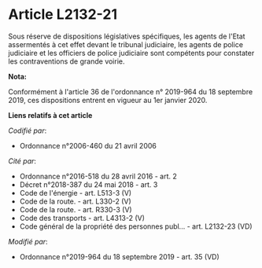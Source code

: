 # Article L2132-21

Sous réserve de dispositions législatives spécifiques, les agents de l'Etat assermentés à cet effet devant le   tribunal
judiciaire, les agents de police judiciaire et les officiers de police judiciaire sont compétents pour constater les
contraventions de grande voirie.

**Nota:**

Conformément à l'article 36 de l'ordonnance n° 2019-964 du 18 septembre 2019, ces dispositions entrent en vigueur au 1er
janvier 2020.

**Liens relatifs à cet article**

_Codifié par_:

  - Ordonnance n°2006-460 du 21 avril 2006

_Cité par_:

  - Ordonnance n°2016-518 du 28 avril 2016 - art. 2
  - Décret n°2018-387 du 24 mai 2018 - art. 3
  - Code de l'énergie - art. L513-3 (V)
  - Code de la route. - art. L330-2 (V)
  - Code de la route. - art. R330-3 (V)
  - Code des transports - art. L4313-2 (V)
  - Code général de la propriété des personnes publ... - art. L2132-23 (VD)

_Modifié par_:

  - Ordonnance n°2019-964 du 18 septembre 2019 - art. 35 (VD)
